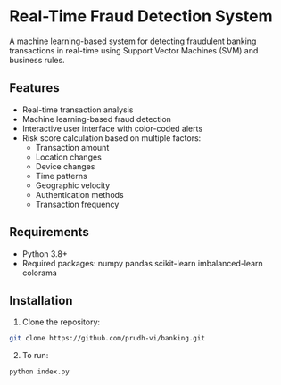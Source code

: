 # Real-Time Fraud Detection System

A machine learning-based system for detecting fraudulent banking transactions in real-time using Support Vector Machines (SVM) and business rules.

## Features

- Real-time transaction analysis
- Machine learning-based fraud detection
- Interactive user interface with color-coded alerts
- Risk score calculation based on multiple factors:
  - Transaction amount
  - Location changes
  - Device changes
  - Time patterns
  - Geographic velocity
  - Authentication methods
  - Transaction frequency

## Requirements

- Python 3.8+
- Required packages:
  numpy
  pandas
  scikit-learn
  imbalanced-learn
  colorama

## Installation

1. Clone the repository:
```bash
git clone https://github.com/prudh-vi/banking.git
```

2. To run:
```bash
python index.py
```
